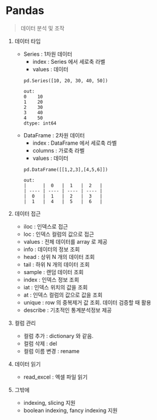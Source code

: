 # Pandas

> 데이터 분석 및 조작




1. 데이터 타입
   - Series : 1차원 데이터
      - index : Series 에서 세로축 라벨
      - values : 데이터
      ```ptyhon
      pd.Series([10, 20, 30, 40, 50])

      out:
      0    10
      1    20
      2    30
      3    40
      4    50
      dtype: int64
      ```
   - DataFrame : 2차원 데이터
      - index : DataFrame 에서 세로축 라벨
      - columns : 가로축 라벨
      - values : 데이터
      ```ptyhon
      pd.DataFrame([[1,2,3],[4,5,6]])

      out:
      |      |  0   |  1   |  2   |
      | ---- | ---- | ---- | ---- |
      |  0   |  1   |  2   |  3   |
      |  1   |  4   |  5   |  6   |
      ```





2. 데이터 접근
   - iloc : 인덱스로 접근
   - loc : 인덱스 컬럼의 값으로 접근
   - values : 전체 데이터를 array 로 제공
   - info : 데이터의 정보 조회
   - head : 상위 N 개의 데이터 조회
   - tail : 하위 N 개의 데이터 조회
   - sample : 랜덤 데이터 조회
   - index : 인덱스 정보 조회
   - iat : 인덱스 위치의 값을 조회
   - at : 인덱스 컬럼의 값으로 값을 조회
   - unique : row 의 중복제거 값 조회. 데이터 검증할 때 활용
   - describe : 기초적인 통계분석정보 제공





3. 컬럼 관리
   - 컬럼 추가 : dictionary 와 같음. 
   - 컬럼 삭제 : del
   - 컬럼 이름 변경 : rename





4. 데이터 읽기
   - read_excel : 엑셀 파일 읽기





5. 그밖에
   - indexing, slicing 지원
   - boolean indexing, fancy indexing 지원


